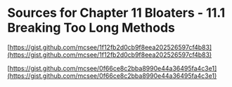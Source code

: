 # Sources for Chapter 11 Bloaters - 11.1 Breaking Too Long Methods


[https://gist.github.com/mcsee/1f12fb2d0cb9f8eea202526597cf4b83](https://gist.github.com/mcsee/1f12fb2d0cb9f8eea202526597cf4b83)

[https://gist.github.com/mcsee/0f66ce8c2bba8990e44a36495fa4c3e1](https://gist.github.com/mcsee/0f66ce8c2bba8990e44a36495fa4c3e1)